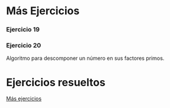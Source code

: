 # Más Ejercicios

### Ejercicio 19



### Ejercicio 20

Algoritmo para descomponer un número en sus factores primos.

# Ejercicios resueltos

[Más ejercicios](../../ejercicios/mas_ejercicios)